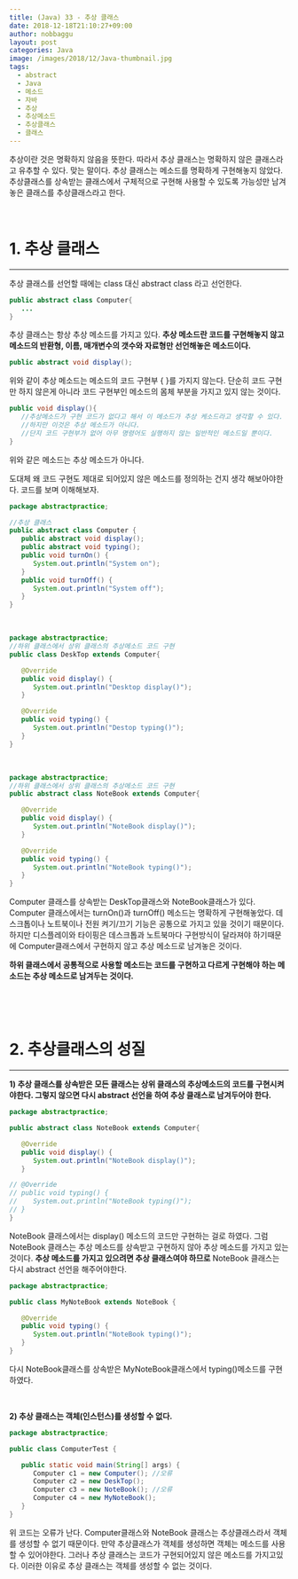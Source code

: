 ```yaml
---
title: (Java) 33 - 추상 클래스
date: 2018-12-18T21:10:27+09:00
author: nobbaggu
layout: post
categories: Java
image: /images/2018/12/Java-thumbnail.jpg
tags:
  - abstract
  - Java
  - 메소드
  - 자바
  - 추상
  - 추상메소드
  - 추상클래스
  - 클래스
---
```

추상이란 것은 명확하지 않음을 뜻한다. 따라서 추상 클래스는 명확하지 않은 클래스라고 유추할 수 있다. 맞는 말이다. 추상 클래스는 메소드를 명확하게 구현해놓지 않았다. 추상클래스를 상속받는 클래스에서 구체적으로 구현해 사용할 수 있도록 가능성만 남겨놓은 클래스를 추상클래스라고 한다.

&nbsp;

# 1. 추상 클래스

* * *

추상 클래스를 선언할 때에는 class 대신 abstract class 라고 선언한다.

~~~ java
public abstract class Computer{
   ...
}
~~~

추상 클래스는 항상 추상 메소드를 가지고 있다. **추상 메소드란 코드를 구현해놓지 않고 메소드의 반환형, 이름, 매개변수의 갯수와 자료형만 선언해놓은 메소드이다.**

~~~ java
public abstract void display();
~~~

위와 같이 추상 메소드는 메소드의 코드 구현부 { }를 가지지 않는다. 단순히 코드 구현만 하지 않은게 아니라 코드 구현부인 메소드의 몸체 부분을 가지고 있지 않는 것이다.

~~~ java
public void display(){
   //추상메소드가 구현 코드가 없다고 해서 이 메소드가 추상 케소드라고 생각할 수 있다.
   //하지만 이것은 추상 메소드가 아니다.
   //단지 코드 구현부가 없어 아무 명령어도 실행하지 않는 일반적인 메소드일 뿐이다.
}
~~~

위와 같은 메소드는 추상 메소드가 아니다.

도대체 왜 코드 구현도 제대로 되어있지 않은 메소드를 정의하는 건지 생각 해보아야한다. 코드를 보며 이해해보자.

~~~ java
package abstractpractice;

//추상 클래스
public abstract class Computer {
   public abstract void display();
   public abstract void typing();
   public void turnOn() {
      System.out.println("System on");
   }
   public void turnOff() {
      System.out.println("System off");
   }
}
~~~

&nbsp;

~~~ java
package abstractpractice;
//하위 클래스에서 상위 클래스의 추상메소드 코드 구현
public class DeskTop extends Computer{

   @Override
   public void display() {
      System.out.println("Desktop display()");      
   }

   @Override
   public void typing() {
      System.out.println("Destop typing()");    
   }
}
~~~

&nbsp;

~~~ java
package abstractpractice;
//하위 클래스에서 상위 클래스의 추상메소드 코드 구현
public abstract class NoteBook extends Computer{

   @Override
   public void display() {
      System.out.println("NoteBook display()");  
   }

   @Override
   public void typing() {
      System.out.println("NoteBook typing()");
   }
}
~~~

Computer 클래스를 상속받는 DeskTop클래스와 NoteBook클래스가 있다. Computer 클래스에서는 turnOn()과 turnOff() 메소드는 명확하게 구현해놓았다. 데스크톱이나 노트북이나 전원 켜기/끄기 기능은 공통으로 가지고 있을 것이기 때문이다. 하지만 디스플레이와 타이핑은 데스크톱과 노트북마다 구현방식이 달라져야 하기때문에 Computer클래스에서 구현하지 않고 추상 메소드로 남겨놓은 것이다.

**하위 클래스에서 공통적으로 사용할 메소드는 코드를 구현하고 다르게 구현해야 하는 메소드는 추상 메소드로 남겨두는 것이다.**

&nbsp;

&nbsp;

# 2. 추상클래스의 성질

* * *

**1) 추상 클래스를 상속받은 모든 클래스는 상위 클래스의 추상메소드의 코드를 구현시켜야한다. 그렇지 않으면 다시 abstract 선언을 하여 추상 클래스로 남겨두어야 한다.**

~~~ java
package abstractpractice;

public abstract class NoteBook extends Computer{

   @Override
   public void display() {
      System.out.println("NoteBook display()");  
   }

// @Override
// public void typing() {
//    System.out.println("NoteBook typing()");
// }
}
~~~

NoteBook 클래스에서는 display() 메소드의 코드만 구현하는 걸로 하였다. 그럼 NoteBook 클래스는 추상 메소드를 상속받고 구현하지 않아 추상 메소드를 가지고 있는 것이다. **추상 메소드를 가지고 있으려면 추상 클래스여야 하므로** NoteBook 클래스는 다시 abstract 선언을 해주어야한다.

~~~ java
package abstractpractice;

public class MyNoteBook extends NoteBook {

   @Override
   public void typing() {
      System.out.println("NoteBook typing()");
   }
}
~~~

다시 NoteBook클래스를 상속받은 MyNoteBook클래스에서 typing()메소드를 구현하였다.

&nbsp;

**2) 추상 클래스는 객체(인스턴스)를 생성할 수 없다.**

~~~ java
package abstractpractice;

public class ComputerTest {

   public static void main(String[] args) {
      Computer c1 = new Computer(); //오류
      Computer c2 = new DeskTop();
      Computer c3 = new NoteBook(); //오류
      Computer c4 = new MyNoteBook();
   }
}
~~~

위 코드는 오류가 난다. Computer클래스와 NoteBook 클래스는 추상클래스라서 객체를 생성할 수 없기 때문이다. 만약 추상클래스가 객체를 생성하면 객체는 메소드를 사용할 수 있어야한다. 그러나 추상 클래스는 코드가 구현되어있지 않은 메소드를 가지고있다. 이러한 이유로 추상 클래스는 객체를 생성할 수 없는 것이다.